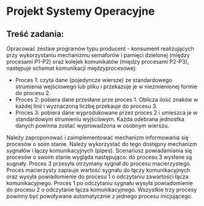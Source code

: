 # Projekt Systemy Operacyjne

## Treść zadania:

Opracować zestaw programów typu producent - konsument realizujących przy wykorzystaniu mechanizmu semaforów i pamięci dzielonej (między procesami P1-P2) oraz kolejek komunikatów (między procesami P2-P3), następuje schemat komunikacji międzyprocesowej:
- Proces 1: czyta dane (pojedyncze wiersze) ze standardowego strumienia wejściowego lub pliku i przekazuje je w niezmienionej formie do procesu 2.
- Proces 2: pobiera dane przesłane prze proces 1. Oblicza ilość znaków w każdej linii i wyznaczoną liczbę przekauje do procesu 3.
- Proces 3: pobiera dane wyprodukowane przez proces 2 i umieszca je w standardowym strumieniu wyjściowym. Każda odebrana jednostka danych powinna zostać wyprowadzona w osobnym wierszu.

Należy zaproponować i zaimplementować mechanizm informowania się procesów o soim stanie. Należy wykorzystać do tego dostępny mechanizm sygnałów i łączy komunikacyjnych (pipes). Scenariusz powiadamiania się procesów o swoim stanie wygląda następująco: do procesu 3 wysłane są sugnały. Proces 3 przesyła otrzymany sygnał do procesu macierzystego. Proces macierzysty zapisuje wartość sygnału do łączy komunikacyjnych oraz wysyła powiadomienie do procesu 1 o odczytaniu zawartości łącza komunikacyjnego. Proces 1 po odczytaniu sygnału wysyła powiadomienie do procesu 2 o odczytanie łącza komunikacyjnego. Wszystkie trzy procesy powinny być powoływane automatycznie z jednego procesu inicjującego.
